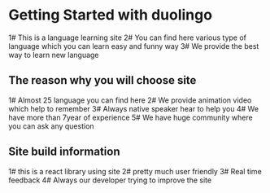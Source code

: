 # Getting Started with duolingo

1# This is a language learning site
2# You can find here various type of language which you can learn easy and funny way
3# We provide the best way to learn new language

## The reason why you will choose site

1# Almost 25 language you can find here
2# We provide animation video which help to remember
3# Always native speaker hear to help you
4# We have more than 7year of experience
5# We have huge community where you can ask any question

## Site build information

1# this is a react library using site
2# pretty much user friendly
3# Real time feedback
4# Always our developer trying to improve the site
